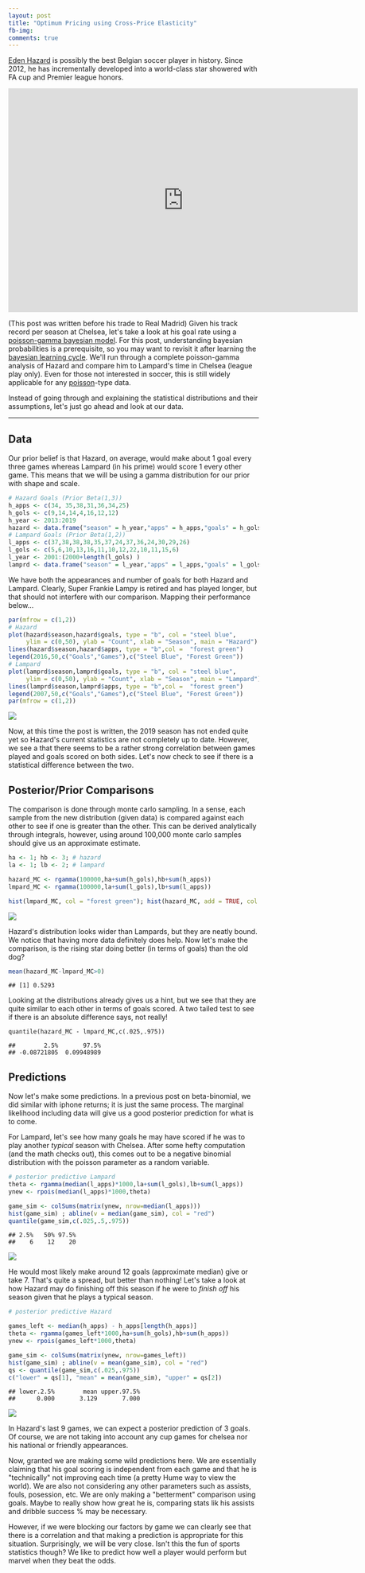```yaml
---
layout: post
title: "Optimum Pricing using Cross-Price Elasticity"
fb-img: 
comments: true
---
```



[Eden Hazard](https://en.wikipedia.org/wiki/Eden_Hazard) is possibly the best Belgian soccer player in history. Since 2012, he has incrementally developed into a world-class star showered with FA cup and Premier league honors. 

<iframe width="703" height="450" src="https://www.youtube.com/embed/bjW5yJB40KE" frameborder="0" allow="accelerometer; autoplay; encrypted-media; gyroscope; picture-in-picture" allowfullscreen></iframe>

(This post was written before his trade to Real Madrid) Given his track record per season at Chelsea, let's take a look at his goal rate using a [poisson-gamma bayesian model](https://www4.stat.ncsu.edu/~reich/ABA/notes/PoissonGamma.pdf). For this post, understanding bayesian probabilities is a prerequisite, so you may want to revisit it after learning the [bayesian learning cycle](https://en.wikipedia.org/wiki/Bayesian_inference). We'll run through a complete poisson-gamma analysis of Hazard and compare him to Lampard's time in Chelsea (league play only). Even for those not interested in soccer, this is still widely applicable for any [poisson](https://en.wikipedia.org/wiki/Poisson_distribution)-type data. 

Instead of going through and explaining the statistical distributions and their assumptions, let's just go ahead and look at our data.

<hr>

## Data

Our prior belief is that Hazard, on average, would make about 1 goal every three games whereas Lampard (in his prime) would score 1 every other game. This means that we will be using a gamma distribution for our prior with shape and scale.

```r
# Hazard Goals (Prior Beta(1,3))
h_apps <- c(34, 35,38,31,36,34,25)
h_gols <- c(9,14,14,4,16,12,12)
h_year <- 2013:2019
hazard <- data.frame("season" = h_year,"apps" = h_apps,"goals" = h_gols)
# Lampard Goals (Prior Beta(1,2))
l_apps <- c(37,38,38,38,35,37,24,37,36,24,30,29,26)
l_gols <- c(5,6,10,13,16,11,10,12,22,10,11,15,6)
l_year <- 2001:(2000+length(l_gols) )
lamprd <- data.frame("season" = l_year,"apps" = l_apps,"goals" = l_gols)
```

We have both the appearances and number of goals for both Hazard and Lampard. Clearly, Super Frankie Lampy is retired and has played longer, but that should not interfere with our comparison. Mapping their performance below...

```r
par(mfrow = c(1,2))
# Hazard
plot(hazard$season,hazard$goals, type = "b", col = "steel blue",
     ylim = c(0,50), ylab = "Count", xlab = "Season", main = "Hazard")
lines(hazard$season,hazard$apps, type = "b",col =  "forest green")
legend(2016,50,c("Goals","Games"),c("Steel Blue", "Forest Green"))
# Lampard
plot(lamprd$season,lamprd$goals, type = "b", col = "steel blue",
     ylim = c(0,50), ylab = "Count", xlab = "Season", main = "Lampard")
lines(lamprd$season,lamprd$apps, type = "b",col =  "forest green")
legend(2007,50,c("Goals","Games"),c("Steel Blue", "Forest Green"))
par(mfrow = c(1,2))
```

![](https://raw.githubusercontent.com/tykiww/imgbucket/master/img/Hazard/1.png)

Now, at this time the post is written, the 2019 season has not ended quite yet so Hazard's current statistics are not completely up to date. However, we see a that there seems to be a rather strong correlation between games played and goals scored on both sides. Let's now check to see if there is a statistical difference between the two. 

## Posterior/Prior Comparisons

The comparison is done through monte carlo sampling. In a sense, each sample from the new distribution (given data) is compared against each other to see if one is greater than the other. This can be derived analytically through integrals, however, using around 100,000 monte carlo samples should give us an approximate estimate.

```r
ha <- 1; hb <- 3; # hazard
la <- 1; lb <- 2; # lampard

hazard_MC <- rgamma(100000,ha+sum(h_gols),hb+sum(h_apps))
lmpard_MC <- rgamma(100000,la+sum(l_gols),lb+sum(l_apps))

hist(lmpard_MC, col = "forest green"); hist(hazard_MC, add = TRUE, col = "steel blue");
```

![](https://raw.githubusercontent.com/tykiww/imgbucket/master/img/Hazard/2.png)

Hazard's distribution looks wider than Lampards, but they are neatly bound. We notice that having more data definitely does help. Now let's make the comparison, is the rising star doing better (in terms of goals) than the old dog?

```r
mean(hazard_MC-lmpard_MC>0) 
```

    ## [1] 0.5293

Looking at the distributions already gives us a hint, but we see that they are quite similar to each other in terms of goals scored. A two tailed test to see if there is an absolute difference says, not really!

```{r}
quantile(hazard_MC - lmpard_MC,c(.025,.975))
```

    ##        2.5%       97.5% 
    ## -0.08721805  0.09948989

## Predictions

Now let's make some predictions. In a previous post on beta-binomial, we did similar with iphone returns; it is just the same process. The marginal likelihood including data will give us a good posterior prediction for what is to come.

For Lampard, let's see how many goals he may have scored if he was to play another <i>typical</i> season with Chelsea. After some hefty computation (and the math checks out), this comes out to be a negative binomial distribution with the poisson parameter as a random variable. 

```r
# posterior predictive Lampard
theta <- rgamma(median(l_apps)*1000,la+sum(l_gols),lb+sum(l_apps))
ynew <- rpois(median(l_apps)*1000,theta)

game_sim <- colSums(matrix(ynew, nrow=median(l_apps)))
hist(game_sim) ; abline(v = median(game_sim), col = "red")
quantile(game_sim,c(.025,.5,.975))
```

    ## 2.5%   50% 97.5% 
    ##    6    12    20 

![](https://raw.githubusercontent.com/tykiww/imgbucket/master/img/Hazard/3.png)

He would most likely make around 12 goals (approximate median) give or take 7. That's quite a spread, but better than nothing! Let's take a look at how Hazard may do finishing off this season if he were to *finish off* his season given that he plays a typical season.

```r
# posterior predictive Hazard

games_left <- median(h_apps) - h_apps[length(h_apps)]
theta <- rgamma(games_left*1000,ha+sum(h_gols),hb+sum(h_apps))
ynew <- rpois(games_left*1000,theta)

game_sim <- colSums(matrix(ynew, nrow=games_left))
hist(game_sim) ; abline(v = mean(game_sim), col = "red")
qs <- quantile(game_sim,c(.025,.975))
c("lower" = qs[1], "mean" = mean(game_sim), "upper" = qs[2])
```

    ## lower.2.5%        mean upper.97.5% 
    ##      0.000       3.129       7.000 

![](https://raw.githubusercontent.com/tykiww/imgbucket/master/img/Hazard/4.png)

In Hazard's last 9 games, we can expect a posterior prediction of 3 goals. Of course, we are not taking into account any cup games for chelsea nor his national or friendly appearances.

Now, granted we are making some wild predictions here. We are essentially claiming that his goal scoring is independent from each game and that he is "technically" not improving each time (a pretty Hume way to view the world). We are also not considering any other parameters such as assists, fouls, posession, etc. We are only making a "betterment" comparison using goals. Maybe to really show how great he is, comparing stats lik his assists and dribble success % may be necessary.

However, if we were blocking our factors by game we can clearly see that there is a correlation and that making a prediction is appropriate for this situation. Surprisingly, we will be very close. Isn't this the fun of sports statistics though? We like to predict how well a player would perform but marvel when they beat the odds.


